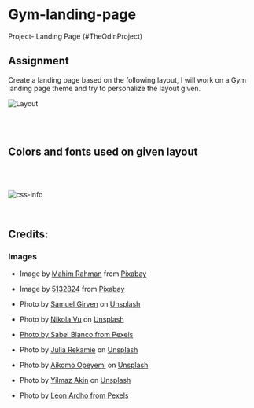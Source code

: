 # Gym-landing-page

Project- Landing Page (#TheOdinProject)

## Assignment

Create a landing page based on the following layout, I will work on a Gym landing page theme and try to personalize the layout given.

![Layout](./project-layout/odin-project.png)

<br><br>

## Colors and fonts used on given layout

<br><br>

![css-info](./project-layout/colors_and_stuff.png)

<br>

## Credits:

### Images

- Image by <a href="https://pixabay.com/users/mahimzq-17744299/?utm_source=link-attribution&amp;utm_medium=referral&amp;utm_campaign=image&amp;utm_content=5465775">Mahim Rahman</a> from <a href="https://pixabay.com/?utm_source=link-attribution&amp;utm_medium=referral&amp;utm_campaign=image&amp;utm_content=5465775">Pixabay</a>

- Image by <a href="https://pixabay.com/users/5132824-5132824/?utm_source=link-attribution&amp;utm_medium=referral&amp;utm_campaign=image&amp;utm_content=2264825">5132824</a> from <a href="https://pixabay.com/?utm_source=link-attribution&amp;utm_medium=referral&amp;utm_campaign=image&amp;utm_content=2264825">Pixabay</a>

- Photo by <a href="https://unsplash.com/@samuelgirven?utm_source=unsplash&utm_medium=referral&utm_content=creditCopyText">Samuel Girven</a> on <a href="https://unsplash.com/?utm_source=unsplash&utm_medium=referral&utm_content=creditCopyText">Unsplash</a>

- Photo by <a href="https://unsplash.com/@nikolavu?utm_source=unsplash&utm_medium=referral&utm_content=creditCopyText">Nikola Vu</a> on <a href="https://unsplash.com/?utm_source=unsplash&utm_medium=referral&utm_content=creditCopyText">Unsplash</a>

- <a href="https://www.pexels.com/photo/photo-of-woman-lifting-two-dumbbells-1638324/">
    Photo by Sabel Blanco from Pexels
    </a>

- Photo by <a href="https://unsplash.com/@juliarekamie?utm_source=unsplash&utm_medium=referral&utm_content=creditCopyText">Julia Rekamie</a> on <a href="https://unsplash.com/?utm_source=unsplash&utm_medium=referral&utm_content=creditCopyText">Unsplash</a>

- Photo by <a href="https://unsplash.com/@aikomo1_?utm_source=unsplash&utm_medium=referral&utm_content=creditCopyText">Aikomo Opeyemi</a> on <a href="https://unsplash.com/?utm_source=unsplash&utm_medium=referral&utm_content=creditCopyText">Unsplash</a>

- Photo by <a href="https://unsplash.com/@yilmazjon?utm_source=unsplash&utm_medium=referral&utm_content=creditCopyText">Yilmaz Akin</a> on <a href="https://unsplash.com/?utm_source=unsplash&utm_medium=referral&utm_content=creditCopyText">Unsplash</a>

- Photo by  <a href="https://www.pexels.com/photo/man-and-woman-holding-battle-ropes-1552242/">Leon Ardho from Pexels</a>
